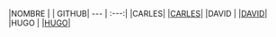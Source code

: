 |NOMBRE |   | GITHUB|
 --- | :---:|
|CARLES| |[CARLES](https://github.com/CharlyMech)|
|DAVID | |[DAVID](https://github.com/DavidTous)|
|HUGO  | |[HUGO](https://github.com/NoObX17)|
